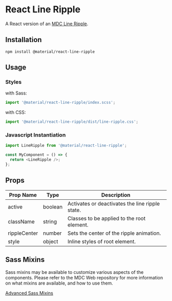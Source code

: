 # React Line Ripple

A React version of an [MDC Line Ripple](https://github.com/material-components/material-components-web/tree/master/packages/mdc-line-ripple).

## Installation

```
npm install @material/react-line-ripple
```

## Usage

### Styles

with Sass:

```js
import '@material/react-line-ripple/index.scss';
```

with CSS:

```js
import '@material/react-line-ripple/dist/line-ripple.css';
```

### Javascript Instantiation

```js
import LineRipple from '@material/react-line-ripple';

const MyComponent = () => {
  return <LineRipple />;
};
```

## Props

| Prop Name    | Type    | Description                                     |
| ------------ | ------- | ----------------------------------------------- |
| active       | boolean | Activates or deactivates the line ripple state. |
| className    | string  | Classes to be applied to the root element.      |
| rippleCenter | number  | Sets the center of the ripple animation.        |
| style        | object  | Inline styles of root element.                  |

## Sass Mixins

Sass mixins may be available to customize various aspects of the components. Please refer to the
MDC Web repository for more information on what mixins are available, and how to use them.

[Advanced Sass Mixins](https://github.com/material-components/material-components-web/blob/master/packages/mdc-line-ripple/README.md#sass-mixins)

